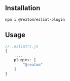 ## Installation

```sh
npm i @reatom/eslint-plugin
```

## Usage

```ts
// .eslintrc.js
{
    ...,
    plugins: [
        "@reatom"
    ]
}
```
